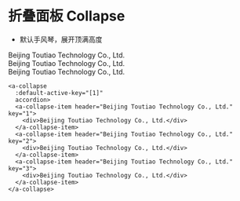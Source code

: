 # 折叠面板 Collapse

* 默认手风琴，展开顶满高度
<a-card>
  <a-collapse
    :default-active-key="[1]"
    accordion>
    <a-collapse-item header="Beijing Toutiao Technology Co., Ltd." key="1">
      <div>Beijing Toutiao Technology Co., Ltd.</div>
    </a-collapse-item>
    <a-collapse-item header="Beijing Toutiao Technology Co., Ltd." key="2">
      <div>Beijing Toutiao Technology Co., Ltd.</div>
    </a-collapse-item>
    <a-collapse-item header="Beijing Toutiao Technology Co., Ltd." key="3">
      <div>Beijing Toutiao Technology Co., Ltd.</div>
    </a-collapse-item>
  </a-collapse>
</a-card>

```vue{3}
<a-collapse
  :default-active-key="[1]"
  accordion>
  <a-collapse-item header="Beijing Toutiao Technology Co., Ltd." key="1">
    <div>Beijing Toutiao Technology Co., Ltd.</div>
  </a-collapse-item>
  <a-collapse-item header="Beijing Toutiao Technology Co., Ltd." key="2">
    <div>Beijing Toutiao Technology Co., Ltd.</div>
  </a-collapse-item>
  <a-collapse-item header="Beijing Toutiao Technology Co., Ltd." key="3">
    <div>Beijing Toutiao Technology Co., Ltd.</div>
  </a-collapse-item>
</a-collapse>
```
